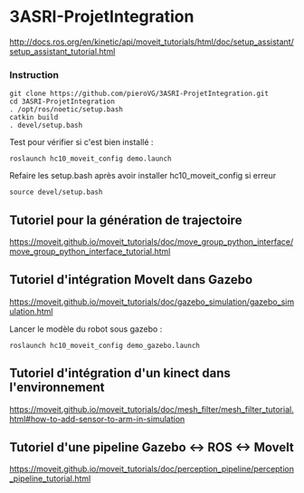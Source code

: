 # 3ASRI-ProjetIntegration
http://docs.ros.org/en/kinetic/api/moveit_tutorials/html/doc/setup_assistant/setup_assistant_tutorial.html

### Instruction
```
git clone https://github.com/pieroVG/3ASRI-ProjetIntegration.git
cd 3ASRI-ProjetIntegration
. /opt/ros/noetic/setup.bash
catkin build
. devel/setup.bash
```

Test pour vérifier si c'est bien installé :
```
roslaunch hc10_moveit_config demo.launch 
```

Refaire les setup.bash après avoir installer hc10_moveit_config si erreur
```
source devel/setup.bash
```

## Tutoriel pour la génération de trajectoire
https://moveit.github.io/moveit_tutorials/doc/move_group_python_interface/move_group_python_interface_tutorial.html

## Tutoriel d'intégration MoveIt dans Gazebo
https://moveit.github.io/moveit_tutorials/doc/gazebo_simulation/gazebo_simulation.html

Lancer le modèle du robot sous gazebo :
```
roslaunch hc10_moveit_config demo_gazebo.launch 
```

## Tutoriel d'intégration d'un kinect dans l'environnement
https://moveit.github.io/moveit_tutorials/doc/mesh_filter/mesh_filter_tutorial.html#how-to-add-sensor-to-arm-in-simulation

## Tutoriel d'une pipeline Gazebo <-> ROS <-> MoveIt
https://moveit.github.io/moveit_tutorials/doc/perception_pipeline/perception_pipeline_tutorial.html
